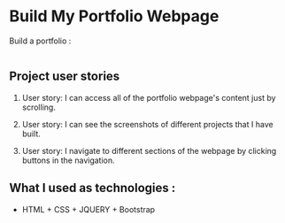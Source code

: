 # Build My Portfolio Webpage

Build a portfolio :

<p align="center">
	<img src="IMG_PORT/capture-portfolio.png" alt="">
</p>

## Project user stories

1. User story: I can access all of the portfolio webpage's content just by scrolling.

2. User story: I can see the screenshots of different projects that I have built. 

3. User story: I navigate to different sections of the webpage by clicking buttons in the navigation.


## What I used as technologies :

-  HTML + CSS + JQUERY + Bootstrap